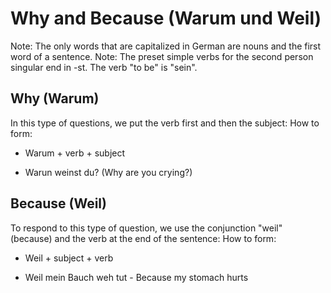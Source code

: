 # Why and Because (Warum und Weil)

Note: The only words that are capitalized in German are nouns and the first word of a sentence.
Note: The preset simple verbs for the second person singular end in -st. The verb "to be" is "sein".

## Why (Warum)

In this type of questions, we put the verb first and then the subject:
How to form:

- Warum + verb + subject

- Warun weinst du? (Why are you crying?)

## Because (Weil)

To respond to this type of question, we use the conjunction "weil" (because) and the verb at the end of the sentence:
How to form:

- Weil + subject + verb

- Weil mein Bauch weh tut - Because my stomach hurts
